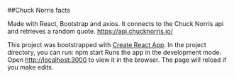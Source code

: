##Chuck Norris facts

Made with React, Bootstrap and axios. It connects to the Chuck Norris api and retrieves a random quote.
https://api.chucknorris.io/

This project was bootstrapped with [Create React App](https://github.com/facebook/create-react-app).
In the project directory, you can run: 
npm start
Runs the app in the development mode.
Open [http://localhost:3000](http://localhost:3000) to view it in the browser.
The page will reload if you make edits.


